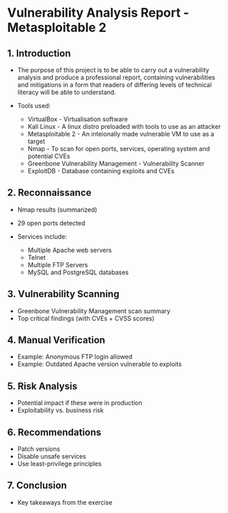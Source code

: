 # Vulnerability Analysis Report - Metasploitable 2

## 1. Introduction
- The purpose of this project is to be able to carry out a vulnerability analysis and produce a professional report, containing vulnerabilities and mitigations in a form that readers of differing levels of technical literacy will be able to understand. 

- Tools used:
    - VirtualBox - Virtualisation software 
    - Kali Linux - A linux distro preloaded with tools to use as an attacker
    - Metasploitable 2 - An inteionally made vulnerable VM to use as a target 
    - Nmap - To scan for open ports, services, operating system and potential CVEs
    - Greenbone Vulnerability Management - Vulnerability Scanner 
    - ExploitDB - Database containing exploits and CVEs

## 2. Reconnaissance
- Nmap results (summarized)
- 29 open ports detected 

- Services include: 

    - Multiple Apache web servers
    - Telnet
    - Multiple FTP Servers
    - MySQL and PostgreSQL databases


## 3. Vulnerability Scanning
- Greenbone Vulnerability Management scan summary
- Top critical findings (with CVEs + CVSS scores)

## 4. Manual Verification
- Example: Anonymous FTP login allowed
- Example: Outdated Apache version vulnerable to exploits

## 5. Risk Analysis
- Potential impact if these were in production
- Exploitability vs. business risk

## 6. Recommendations
- Patch versions
- Disable unsafe services
- Use least-privilege principles

## 7. Conclusion
- Key takeaways from the exercise

